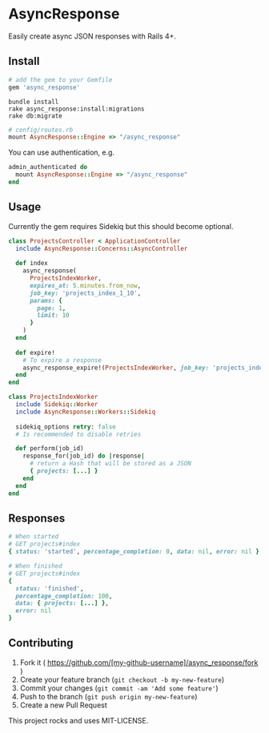 # AsyncResponse

Easily create async JSON responses with Rails 4+.

## Install
```ruby
# add the gem to your Gemfile
gem 'async_response'
```

```shell
bundle install
rake async_response:install:migrations
rake db:migrate
```

```ruby
# config/routes.rb
mount AsyncResponse::Engine => "/async_response"
```

You can use authentication, e.g.
```ruby
admin_authenticated do
  mount AsyncResponse::Engine => "/async_response"
end
```

## Usage
Currently the gem requires Sidekiq but this should become optional.

```ruby
class ProjectsController < ApplicationController
  include AsyncResponse::Concerns::AsyncController
  
  def index
    async_response(
      ProjectsIndexWorker,
      expires_at: 5.minutes.from_now,
      job_key: 'projects_index_1_10',
      params: {
        page: 1,
        limit: 10
      }
    )
  end
  
  def expire!
    # To expire a response
    async_response_expire!(ProjectsIndexWorker, job_key: 'projects_index_1_10')
  end
end

class ProjectsIndexWorker
  include Sidekiq::Worker
  include AsyncResponse::Workers::Sidekiq
  
  sidekiq_options retry: false
  # Is recommended to disable retries

  def perform(job_id)
    response_for(job_id) do |response|
      # return a Hash that will be stored as a JSON
      { projects: [...] }
    end
  end
end
```

## Responses

```ruby
# When started
# GET projects#index
{ status: 'started', percentage_completion: 0, data: nil, error: nil }

# When finished
# GET projects#index
{
  status: 'finished',
  percentage_completion: 100,
  data: { projects: [...] },
  error: nil
}
```

## Contributing

1. Fork it ( https://github.com/[my-github-username]/async_response/fork )
2. Create your feature branch (`git checkout -b my-new-feature`)
3. Commit your changes (`git commit -am 'Add some feature'`)
4. Push to the branch (`git push origin my-new-feature`)
5. Create a new Pull Request

This project rocks and uses MIT-LICENSE.
